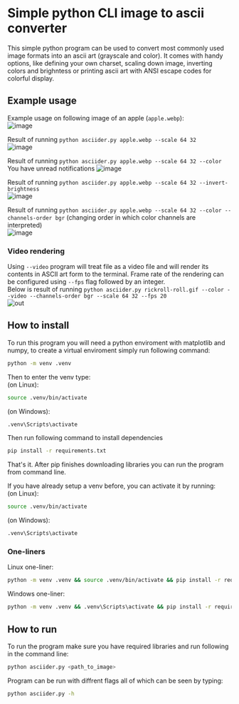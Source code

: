# Simple python CLI image to ascii converter
This simple python program can be used to convert most commonly used image formats into an ascii art (grayscale and color). It comes with handy options, like defining your own charset, scaling down image, inverting colors and brighntess or printing ascii art with ANSI escape codes for colorful display.

## Example usage
Example usage on following image of an apple (`apple.webp`):  
![image](https://github.com/user-attachments/assets/3c7cb0f6-1aee-43ce-a843-97c5eb96c4ba)  
  
Result of running `python asciider.py apple.webp --scale 64 32`  
![image](https://github.com/user-attachments/assets/c303d309-aa35-4663-9cca-a4837f42a29a)  
  
Result of running `python asciider.py apple.webp --scale 64 32 --color`  You have unread notifications
![image](https://github.com/user-attachments/assets/88d56c08-9bb7-4dbc-9e07-9e0cb5116a82)  
  
Result of running `python asciider.py apple.webp --scale 64 32 --invert-brightness`  
![image](https://github.com/user-attachments/assets/c2a60a5b-df57-4193-9992-83d2af00571f)  
  
Result of running `python asciider.py apple.webp --scale 64 32 --color --channels-order bgr` (changing order in which color channels are interpreted)  
![image](https://github.com/user-attachments/assets/3199a133-792f-482b-86a0-7c6b18894f8d)

### Video rendering
Using `--video` program will treat file as a video file and will render its contents in ASCII art form to the terminal. Frame rate of the rendering can be configured using `--fps` flag followed by an integer.  
Below is result of running `python asciider.py rickroll-roll.gif --color --video --channels-order bgr --scale 64 32 --fps 20`  
![out](https://github.com/user-attachments/assets/86cc23ea-a09f-4133-9dae-fd0419f51fa6)  
  

## How to install
To run this program you will need a python enviroment with matplotlib and numpy, to create a virtual enviroment simply run following command:
``` bash
python -m venv .venv
```
Then to enter the venv type:  
(on Linux):
``` bash
source .venv/bin/activate
```
(on Windows):
``` bash
.venv\Scripts\activate
```

Then run following command to install dependencies
``` bash
pip install -r requirements.txt
```

That's it. After pip finishes downloading libraries you can run the program from command line.  
    
If you have already setup a venv before, you can activate it by running:  
(on Linux):
``` bash
source .venv/bin/activate
```
  
(on Windows):
``` bash
.venv\Scripts\activate
```
  
### One-liners
Linux one-liner:
``` bash
python -m venv .venv && source .venv/bin/activate && pip install -r requirements.txt
```
Windows one-liner:
``` bash
python -m venv .venv && .venv\Scripts\activate && pip install -r requirements.txt
```
  
## How to run
To run the program make sure you have required libraries and run following in the command line:
``` bash
python asciider.py <path_to_image>
```
  
Program can be run with diffrent flags all of which can be seen by typing:
``` bash
python asciider.py -h
```
